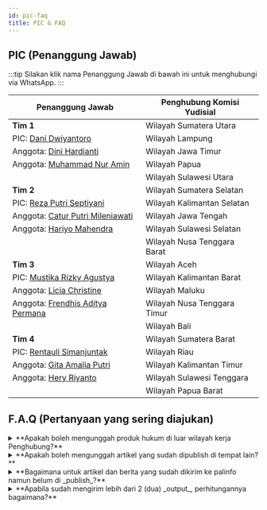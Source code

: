 ```yaml
---
id: pic-faq
title: PIC & FAQ
---
```


## PIC (Penanggung Jawab)

:::tip
Silakan klik nama Penanggung Jawab di bawah ini untuk menghubungi via WhatsApp.
:::

| Penanggung Jawab                                                | Penghubung Komisi Yudisial  |
| --------------------------------------------------------------- | --------------------------- |
| **Tim 1**                                                       | Wilayah Sumatera Utara      |
| PIC: [Dani Dwiyantoro](https://wa.me/6285200241888)             | Wilayah Lampung             |
| Anggota: [Dini Hardianti](https://wa.me/6283872297095)          | Wilayah Jawa Timur          |
| Anggota: [Muhammad Nur Amin](https://wa.me/6282157515356)       | Wilayah Papua               |
|                                                                 | Wilayah Sulawesi Utara      |
| **Tim 2**                                                       | Wilayah Sumatera Selatan    |
| PIC: [Reza Putri Septiyani](https://wa.me/6281284147502)        | Wilayah Kalimantan Selatan  |
| Anggota: [Catur Putri Mileniawati](https://wa.me/6282143664846) | Wilayah Jawa Tengah         |
| Anggota: [Hariyo Mahendra](https://wa.me/6281239324020)         | Wilayah Sulawesi Selatan    |
|                                                                 | Wilayah Nusa Tenggara Barat |
| **Tim 3**                                                       | Wilayah Aceh                |
| PIC: [Mustika Rizky Agustya](https://wa.me/6281904286335)       | Wilayah Kalimantan Barat    |
| Anggota: [Licia Christine](https://wa.me/6282331331523)         | Wilayah Maluku              |
| Anggota: [Frendhis Aditya Permana](https://wa.me/6281336890088) | Wilayah Nusa Tenggara Timur |
|                                                                 | Wilayah Bali                |
| **Tim 4**                                                       | Wilayah Sumatera Barat      |
| PIC: [Rentauli Simanjuntak](https://wa.me/6285219657040)        | Wilayah Riau                |
| Anggota: [Gita Amalia Putri](https://wa.me/6281513771524)       | Wilayah Kalimantan Timur    |
| Anggota: [Hery Riyanto](https://wa.me/6285780301166)            | Wilayah Sulawesi Tenggara   |
|                                                                 | Wilayah Papua Barat         |

## F.A.Q (Pertanyaan yang sering diajukan)

<details>
  <summary>**Apakah boleh mengunggah produk hukum di luar wilayah kerja Penghubung?**</summary>

**Tidak**. Lebih baik mengunggah sesuai wilayahnya karena di setiap wilayah banyak produk hukum yang perlu diunggah.

</details>

<details>
  <summary>**Apakah boleh mengunggah artikel yang sudah dipublish di tempat lain?**</summary>

Diperbolehkan sepanjang tidak bermasalah dari penulis dan tempat publik sebelumnya.

</details>

<details>
  <summary>**Bagaimana untuk artikel dan berita yang sudah dikirim ke palinfo namun belum di _publish_?**</summary>

Selama Palinfo tidak mem _publish_ dan artikel serta beritanya berkaitan dengan dokumen dan informasi hukum, kami akan mempertimbangkan untuk di _publish_ dalam JDIH jika memang sudah sesuai dengan ketentuan _publish_ di JDIH.

</details>

<details>
  <summary>**Apabila sudah mengirim lebih dari 2 (dua) _output_, perhitungannya bagaimana?**</summary>

Karena _output_ berupa laporan, maka 1 _output_ bisa terdiri dari beberapa dokumen sehingga tetap bisa dihitung capaiannya maksimal 2 _output_.

</details>
